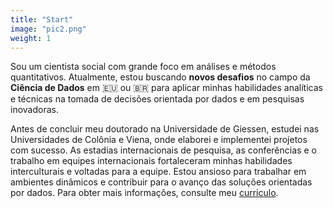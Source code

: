 ```yaml
---
title: "Start"
image: "pic2.png"
weight: 1
---
```


Sou um cientista social com grande foco em análises e métodos quantitativos. Atualmente, estou buscando **novos desafios** no campo da **Ciência de Dados** em 🇪🇺 ou 🇧🇷 para aplicar minhas habilidades analíticas e técnicas na tomada de decisões orientada por dados e em pesquisas inovadoras.

Antes de concluir meu doutorado na Universidade de Giessen, estudei nas Universidades de Colônia e Viena, onde elaborei e implementei projetos com sucesso. As estadias internacionais de pesquisa, as conferências e o trabalho em equipes internacionais fortaleceram minhas habilidades interculturais e voltadas para a equipe. Estou ansioso para trabalhar em ambientes dinâmicos e contribuir para o avanço das soluções orientadas por dados. Para obter mais informações, consulte meu [currículo](https://bpkleer.github.io/files/resume-kleer-br.pdf).
